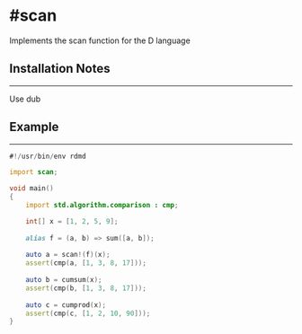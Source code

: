 #scan
====
Implements the scan function for the D language

## Installation Notes
-------
Use dub

## Example
-------
```D
#!/usr/bin/env rdmd

import scan;

void main()
{
	import std.algorithm.comparison : cmp;

	int[] x = [1, 2, 5, 9];
	
	alias f = (a, b) => sum([a, b]);
	
	auto a = scan!(f)(x);
	assert(cmp(a, [1, 3, 8, 17]));
	
	auto b = cumsum(x);
	assert(cmp(b, [1, 3, 8, 17]));
	
	auto c = cumprod(x);
	assert(cmp(c, [1, 2, 10, 90]));
}

